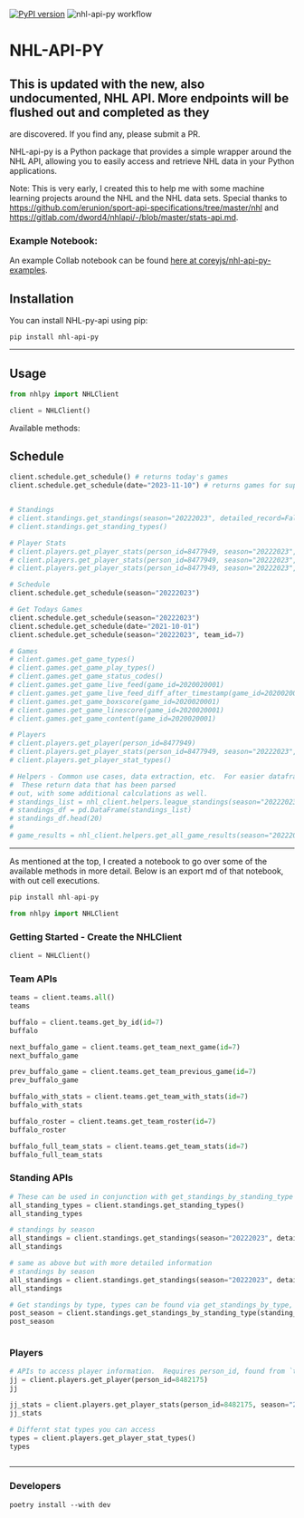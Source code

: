 [![PyPI version](https://badge.fury.io/py/nhl-api-py.svg)](https://badge.fury.io/py/nhl-api-py)
![nhl-api-py workflow](https://github.com/coreyjs/nhl-api-py/actions/workflows/python-app.yml/badge.svg?branch=main)

# NHL-API-PY

## This is updated with the new, also undocumented, NHL API.  More endpoints will be flushed out and completed as they
are discovered. If you find any, please submit a PR.

NHL-api-py is a Python package that provides a simple wrapper around the 
NHL API, allowing you to easily access and retrieve NHL data in your Python 
applications.

Note: This is very early, I created this to help me with some machine learning
projects around the NHL and the NHL data sets.  Special thanks to https://github.com/erunion/sport-api-specifications/tree/master/nhl and https://gitlab.com/dword4/nhlapi/-/blob/master/stats-api.md.

### Example Notebook:
An example Collab notebook can be found [here at coreyjs/nhl-api-py-examples](https://github.com/coreyjs/nhl-api-py-examples).


## Installation

You can install NHL-py-api using pip:

```shell
pip install nhl-api-py
```

- - -
## Usage

```python
from nhlpy import NHLClient

client = NHLClient()
```

Available methods:

## Schedule

```python
client.schedule.get_schedule() # returns today's games
client.schedule.get_schedule(date="2023-11-10") # returns games for supplied date


# Standings
# client.standings.get_standings(season="20222023", detailed_record=False)
# client.standings.get_standing_types()

# Player Stats
# client.players.get_player_stats(person_id=8477949, season="20222023", stat_type="statsSingleSeason")
# client.players.get_player_stats(person_id=8477949, season="20222023", stat_type="goalsByGameSituation")
# client.players.get_player_stats(person_id=8477949, season="20222023", stat_type="yearByYear")

# Schedule
client.schedule.get_schedule(season="20222023")

# Get Todays Games
client.schedule.get_schedule(season="20222023")
client.schedule.get_schedule(date="2021-10-01")
client.schedule.get_schedule(season="20222023", team_id=7)

# Games
# client.games.get_game_types()
# client.games.get_game_play_types()
# client.games.get_game_status_codes()
# client.games.get_game_live_feed(game_id=2020020001)
# client.games.get_game_live_feed_diff_after_timestamp(game_id=2020020001, timestamp=1633070400)
# client.games.get_game_boxscore(game_id=2020020001)
# client.games.get_game_linescore(game_id=2020020001)
# client.games.get_game_content(game_id=2020020001)

# Players
# client.players.get_player(person_id=8477949)
# client.players.get_player_stats(person_id=8477949, season="20222023", stat_type="statsSingleSeason")
# client.players.get_player_stat_types()

# Helpers - Common use cases, data extraction, etc.  For easier dataframe initialization.  
#  These return data that has been parsed
# out, with some additional calculations as well.
# standings_list = nhl_client.helpers.league_standings(season="20222023")
# standings_df = pd.DataFrame(standings_list)
# standings_df.head(20)
# 
# game_results = nhl_client.helpers.get_all_game_results(season="20222023", detailed_game_data=True, game_type="R", team_ids=[7])

```



- - - 

As mentioned at the top, I created a notebook to go over some of the available methods in more detail.  Below is an export md of that notebook, with out cell executions.

```python
pip install nhl-api-py
```


```python
from nhlpy import NHLClient
```

### Getting Started - Create the NHLClient


```python
client = NHLClient()
```

### Team APIs


```python
teams = client.teams.all()
teams
```


```python
buffalo = client.teams.get_by_id(id=7)
buffalo
```


```python
next_buffalo_game = client.teams.get_team_next_game(id=7)
next_buffalo_game
```


```python
prev_buffalo_game = client.teams.get_team_previous_game(id=7)
prev_buffalo_game
```


```python
buffalo_with_stats = client.teams.get_team_with_stats(id=7)
buffalo_with_stats
```


```python
buffalo_roster = client.teams.get_team_roster(id=7)
buffalo_roster
```


```python
buffalo_full_team_stats = client.teams.get_team_stats(id=7)
buffalo_full_team_stats
```

### Standing APIs


```python
# These can be used in conjunction with get_standings_by_standing_type
all_standing_types = client.standings.get_standing_types()
all_standing_types
```


```python
# standings by season
all_standings = client.standings.get_standings(season="20222023", detailed_record=False)
all_standings
```


```python
# same as above but with more detailed information
# standings by season
all_standings = client.standings.get_standings(season="20222023", detailed_record=True)
all_standings
```


```python
# Get standings by type, types can be found via get_standings_by_type, or in the docstring
post_season = client.standings.get_standings_by_standing_type(standing_type="regularSeason")
post_season
```


```python

```

### Players


```python
# APIs to access player information.  Requires person_id, found from `teams.get_team_roster()`
jj = client.players.get_player(person_id=8482175)
jj
```


```python
jj_stats = client.players.get_player_stats(person_id=8482175, season="20222023", stat_type="statsSingleSeason")
jj_stats
```


```python
# Differnt stat types you can access
types = client.players.get_player_stat_types()
types
```


```python

```


- - - 


### Developers

`poetry install --with dev`
